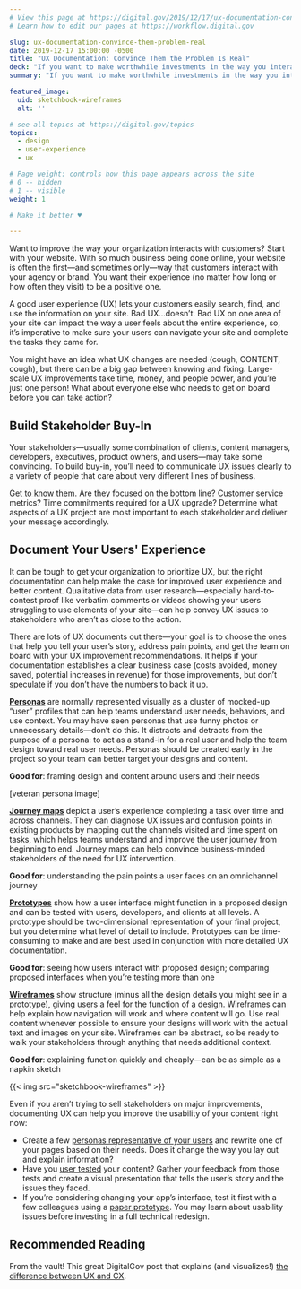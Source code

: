 ```yaml
---
# View this page at https://digital.gov/2019/12/17/ux-documentation-convince-them-problem-real
# Learn how to edit our pages at https://workflow.digital.gov

slug: ux-documentation-convince-them-problem-real
date: 2019-12-17 15:00:00 -0500
title: "UX Documentation: Convince Them the Problem Is Real"
deck: "If you want to make worthwhile investments in the way you interact with customers, think user experience."
summary: "If you want to make worthwhile investments in the way you interact with customers, think UX. Here are some ways to communicate user experience to key stakeholders and gain support for UX improvement projects."

featured_image:
  uid: sketchbook-wireframes
  alt: ''

# see all topics at https://digital.gov/topics
topics:
  - design
  - user-experience
  - ux

# Page weight: controls how this page appears across the site
# 0 -- hidden
# 1 -- visible
weight: 1

# Make it better ♥

---
```


Want to improve the way your organization interacts with customers? Start with your website. With so much business being done online, your website is often the first—and sometimes only—way that customers interact with your agency or brand. You want their experience (no matter how long or how often they visit) to be a positive one.

A good user experience (UX) lets your customers easily search, find, and use the information on your site. Bad UX...doesn’t. Bad UX on one area of your site can impact the way a user feels about the entire experience, so, it’s imperative to make sure your users can navigate your site and complete the tasks they came for.

You might have an idea what UX changes are needed (cough, CONTENT, cough), but there can be a big gap between knowing and fixing. Large-scale UX improvements take time, money, and people power, and you’re just one person! What about everyone else who needs to get on board before you can take action?

## Build Stakeholder Buy-In

Your stakeholders—usually some combination of clients, content managers, developers, executives, product owners, and users—may take some convincing. To build buy-in, you’ll need to communicate UX issues clearly to a variety of people that care about very different lines of business.

[Get to know them](https://digital.gov/2016/07/01/build-empathy-with-stakeholder-interviews-part-1-preparation/). Are they focused on the bottom line? Customer service metrics? Time commitments required for a UX upgrade? Determine what aspects of a UX project are most important to each stakeholder and deliver your message accordingly.

## Document Your Users' Experience

It can be tough to get your organization to prioritize UX, but the right documentation can help make the case for improved user experience and better content. Qualitative data from user research—especially hard-to-contest proof like verbatim comments or videos showing your users struggling to use elements of your site—can help convey UX issues to stakeholders who aren’t as close to the action.

There are lots of UX documents out there—your goal is to choose the ones that help you tell your user’s story, address pain points, and get the team on board with your UX improvement recommendations. It helps if your documentation establishes a clear business case (costs avoided, money saved, potential increases in revenue) for those improvements, but don’t speculate if you don’t have the numbers to back it up.

**[Personas](https://digital.gov/2015/01/09/personas-101/)** are normally represented visually as a cluster of mocked-up “user” profiles that can help teams understand user needs, behaviors, and use context. You may have seen personas that use funny photos or unnecessary details—don’t do this. It distracts and detracts from the purpose of a persona: to act as a stand-in for a real user and help the team design toward real user needs. Personas should be created early in the project so your team can better target your designs and content.

**Good for**: framing design and content around users and their needs

[veteran persona image]

**[Journey maps](https://blog.usa.gov/journey-mapping-our-customer-experience)** depict a user’s experience completing a task over time and across channels. They can diagnose UX issues and confusion points in existing products by mapping out the channels visited and time spent on tasks, which helps teams understand and improve the user journey from beginning to end. Journey maps can help convince business-minded stakeholders of the need for UX intervention.

**Good for**: understanding the pain points a user faces on an omnichannel journey

**[Prototypes](https://www.usability.gov/how-to-and-tools/methods/prototyping.html)** show how a user interface might function in a proposed design and can be tested with users, developers, and clients at all levels. A prototype should be two-dimensional representation of your final project, but you determine what level of detail to include. Prototypes can be time-consuming to make and are best used in conjunction with more detailed UX documentation.

**Good for**: seeing how users interact with proposed design; comparing proposed interfaces when you’re testing more than one

**[Wireframes](https://www.usability.gov/how-to-and-tools/methods/wireframing.html)** show structure (minus all the design details you might see in a prototype), giving users a feel for the function of a design. Wireframes can help explain how navigation will work and where content will go. Use real content whenever possible to ensure your designs will work with the actual text and images on your site. Wireframes can be abstract, so be ready to walk your stakeholders through anything that needs additional context.

**Good for**: explaining function quickly and cheaply—can be as simple as a napkin sketch

{{< img src="sketchbook-wireframes" >}}

Even if you aren’t trying to sell stakeholders on major improvements, documenting UX can help you improve the usability of your content right now:

- Create a few [personas representative of your users](https://digital.gov/2017/06/20/improving-customer-experience-with-digital-personas/) and rewrite one of your pages based on their needs. Does it change the way you lay out and explain information?
- Have you [user tested](https://digital.gov/2017/09/28/finding-usability-testers-tips-from-an-army-recruiter/) your content? Gather your feedback from those tests and create a visual presentation that tells the user’s story and the issues they faced.
- If you’re considering changing your app’s interface, test it first with a few colleagues using a [paper prototype](https://digital.gov/2014/05/22/how-to-make-a-mobile-paper-prototype/). You may learn about usability issues before investing in a full technical redesign.

## Recommended Reading

From the vault! This great DigitalGov post that explains (and visualizes!) [the difference between UX and CX](https://digital.gov/2014/07/07/user-experience-ux-vs-customer-experience-cx-whats-the-dif/).
